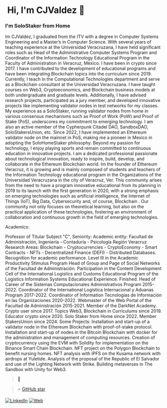 # ![]() Hi, I'm CJValdez 👋
### I'm SoloStaker from Home

Im CJValdez, I graduated from the ITV with a degree in Computer Systems Engineering and a Master’s in Computer Science. With several years of teaching experience at the Universidad Veracruzana, I have held significant roles such as Head of the Administrative Computer Systems Program and Coordinator of the Information Technology Educational Program in the Faculty of Administration in Veracruz, México. I have been in crypto since 2017. I have contributed to the development of educational programs and have been integrating Blockchain topics into the curriculum since 2019. Currently, I teach in the Computational Technologies department and serve as a Blockchain consultant at the Universidad Veracruzana. I have taught courses on Web3, Cryptoeconomics, and Blockchain business models at both undergraduate and graduate levels. Additionally, I have advised research projects, participated as a jury member, and developed innovative projects like implementing validator nodes in test networks for my classes. My experience as a SoloStaker, running validator nodes from home in various consensus mechanisms such as Proof of Work (PoW) and Proof of Stake (PoS), underscores my commitment to emerging technology. I am also an active member of the Cypherpunk Citadel DAO, SandboxDAO, SoloStakersUnion, etc. Since 2022, I have implemented an Ethereum validator node on the mainnet in PoS, making me a pioneer in Mexico in adopting the SoloHomeStaker philosophy. Beyond my passion for technology, I enjoy playing sports and remain committed to continuous education in innovative projects. I am a dedicated professional passionate about technological innovation, ready to inspire, build, develop, and collaborate in the Ethereum Blockchain world.
Im the founder of Ethereum Veracruz, it is growing and is mainly composed of students and teachers of the Information Technology educational program in the Organizations of the Universidad Veracruzana in the city of Veracruz, Ver. This community arises from the need to have a program innovative educational from its planning in 2019 to its launch with the first generation in 2020, with a strong emphasis on emerging technologies such as artificial intelligence, the Internet of Things (IoT), Big Data, Cybersecurity and, of course, Blockchain .
Our community not only focuses on theoretical learning, but also on the practical application of these technologies, fostering an environment of collaboration and continuous growth in the field of emerging technologies.

Academics:

Professor of Titular Subject "C", Seniority:
Academic entity: Facultad de Administración, Ingeniería - Contaduría - Psicología Región Veracruz
Research Areas: Blockchain - Cryptocurrencies - CryptoEconomy - Smart Contracts - NFTs - Decentralized Finance (DEFI) - Distributed Databases.
Recognition for academic performance.
Level III in the Academic Productivity Stimulus Program
Head of Group and Page of Social Networks of the Facultad de Administración.
Participation in the Content Development Cell of the International Logistics and Customs Educational Program of the Logistics Information Systems Educational Experience. Finished.
Head of Career of the Sistemas Computacionales Administrativos Program 2015-2022.
Coordinator of the International Logística Internacional y Aduanas Program 2017-2022.
Coordinator of Information Tecnologías de Información en las Organizaciones 2020-2022.
Webmaster of the Web Portal of the Facultad de Administración 2015-2021.
Member of the DarkNet Academy.
Crypto user since 2017.
Topics Web3, Blockchain in Curriculums since 2019.
Educator crypto since 2020.
Solo Staker from Home since 2022.
Member StakersUnion since 2024.
Some Projects:
Installation and start-up of a validator node in the Ethereum Blockchain with proof-of-stake protocol.
Installation and start-up of nodes in the Bitcoin Blockchain with docker for the administration and management of computing resources.
Creation of cryptocurrency using the EVM with Solidity for implementation on the Binance Smart Chain Blockchain.
NFT project on the Polygon Blockchain to benefit nursing homes.
NFT analysis with IPFS on the Kusama network with airdrops at Yuletide.
Analysis of the proposal of the Republic of El Salvador and use of the Lighting Network with Strike.
Building metaverses in The Sandbox with Unity for Web3.

> 👥 

> ⭐️ [GitHub star](https://stars.github.com/profiles/snoopmx/)


[![LinkedIn]()](https://www.linkedin.com/in/CJValdez)
[![Web]()](https://uv.mx)



